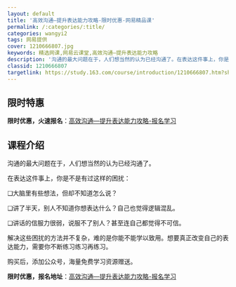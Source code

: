 ```yaml
---
layout: default
title: '高效沟通—提升表达能力攻略-限时优惠-网易精品课'
permalink: /:categories/:title/
categories: wangyi2
tags: 网易提供
cover: 1210666807.jpg
keywords: 精选网课,网易云课堂,高效沟通—提升表达能力攻略
description: '沟通的最大问题在于，人们想当然的认为已经沟通了。在表达这件事上，你是不是有过这样的困扰：❑大脑里有些想法，但却不知道怎么'
classid: 1210666807
targetlink: https://study.163.com/course/introduction/1210666807.htm?share=1&shareId=1025206652&utm_campaign=share&utm_medium=iphoneShare&utm_source=&utm_u=1025206652
---
```


## 限时特惠

**限时优惠，火速报名**：[高效沟通—提升表达能力攻略-报名学习](https://study.163.com/course/introduction/1210666807.htm?share=1&shareId=1025206652&utm_campaign=share&utm_medium=iphoneShare&utm_source=&utm_u=1025206652)

## 课程介绍

沟通的最大问题在于，人们想当然的认为已经沟通了。



在表达这件事上，你是不是有过这样的困扰：

❑大脑里有些想法，但却不知道怎么说？

❑讲了半天，别人不知道你想表达什么？自己也觉得逻辑混乱。

❑讲话的信服力很弱，说服不了别人？甚至连自己都觉得不可信。



解决这些困扰的方法并不复杂，难的是你能不能学以致用。想要真正改变自己的表达能力，需要你不断练习练习再练习。



购买后，添加公众号，海量免费学习资源赠送。

**限时优惠，报名地址**：[高效沟通—提升表达能力攻略-报名学习](https://study.163.com/course/introduction/1210666807.htm?share=1&shareId=1025206652&utm_campaign=share&utm_medium=iphoneShare&utm_source=&utm_u=1025206652)

